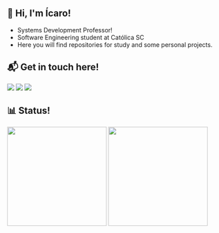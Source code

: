 ## 👋 Hi, I'm Ícaro! 

- Systems Development Professor!
- Software Engineering student at Católica SC
- Here you will find repositories for study and some personal projects.

## 📬 Get in touch here! 

<div> 
    <a href="mailto:icaro.botelho@catolicasc.edu.br" target="_blank"><img src="https://img.shields.io/badge/-Outlook-%230077B5?style=for-the-badge&logo=microsoft-outlook&logoColor=white"/></a>
    <a href="mailto:icarobotelhosocial@gmail.com" target="_blank"><img src="https://img.shields.io/badge/-Gmail-%23D14836?style=for-the-badge&logo=gmail&logoColor=white"/></a>
    <a href="https://www.linkedin.com/in/icarocbotelho/" target="_blank"><img src="https://img.shields.io/badge/-LinkedIn-%230077B5?style=for-the-badge&logo=linkedin&logoColor=white"/></a>
</div>

## 📊 Status! 

<div>
    <img height="230em" src="https://github-readme-stats.vercel.app/api?username=icrcode&show_icons=true&theme=github_dark_dimmed &count_private=true"/>
    <img height="230em" src="https://github-readme-stats.vercel.app/api/top-langs/?username=icrcode&layout=compact&langs_count=16&theme=github_dark_dimmed"/>
</div>
